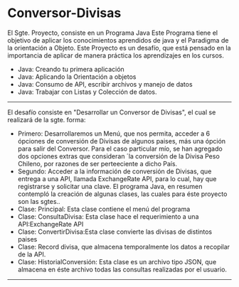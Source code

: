 # Conversor-Divisas
El Sgte. Proyecto, consiste en un Programa Java
Este Programa tiene el objetivo de aplicar los conocimientos aprendidos de java y el Paradigma de la orientación a Objeto.
Este Proyecto es un desafío, que está pensado en la importancia de aplicar de manera práctica los aprendizajes en los cursos.
- Java: Creando tu primera aplicación
- Java: Aplicando la Orientación a objetos
- Java: Consumo de API, escribir archivos y manejo de datos
- Java: Trabajar con Listas y Colección de datos.
********************************************************************************************************************************************************
El desafío consiste en "Desarrollar un Conversor de Divisas", el cual se realizará de la sgte. forma: 
- Primero: Desarrollaremos un Menú, que nos permita, acceder a 6 ópciones de conversión de Divisas de algunos paises, más una ópción para salir del Conversor.
Para el caso particular mío, se han agregado dos opciones extras que consideran ´la conversión de la Divisa Peso Chileno, por razones de ser perteeciente a dicho País.
- Segundo: Acceder a la información de conversión de Divisas, que entrega a una API, llamada ExchangeRate API, para lo cual, hay que registrarse y solicitar una clave.
El programa Java, en resumen contempló la creación de algunas clases, las cuales para éste proyecto son las sgtes..
- Clase: Principal: Esta clase contiene el menú del programa
- Clase: ConsultaDivisa: Esta clase hace el requerimiento a una API:ExchangeRate API
- Clase: ConvertirDivisa:Esta clase convierte las divisas de distintos paises 
- Clase: Record divisa, que almacena temporalmente los datos a recopilar de la API.
- Clase: HistorialConversión: Esta clase es un archivo tipo JSON, que almacena en éste archivo todas las consultas realizadas por el usuario.
**********************************************************************************************************************************************************
